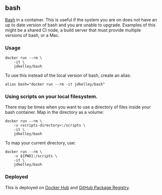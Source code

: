 ## bash

[Bash][1] in a container. This is useful if the system you are on does not have an up to date version of bash and you are unable to upgrade. Examples of this might be a shared CI node, a build server that must provide multiple versions of bash, or a Mac.

### Usage

```
docker run --rm \
    -it \
    jdkelley/bash
```

To use this instead of the local version of bash, create an alias:

```
alias bash="docker run --rm -it jdkelley/bash"
```

### Using scripts on your local filesystem.

There may be times when you want to use a directory of files inside your bash container. Map in the directory as a volume:

```
docker run --rm \
    -v <scripts-directory>:/scripts \
    -it \
    jdkelley/bash
```

To map your current directory, use:

```
docker run --rm \
    -v ${PWD}:/scripts \
    -it \
    jdkelley/bash
```

### Deployed

This is deployed on [Docker Hub][2] and [GitHub Package Registry][3].

[//]: # "LINKS"

[1]: https://www.gnu.org/software/bash/     "GNU Bash"
[2]: https://hub.docker.com/r/jdkelley/bash "jdkelley/bash on Docker Hub"
[3]: https://github.com/jdkelley/dockerfiles/packages/39804 "On GitHub Package Registry"
